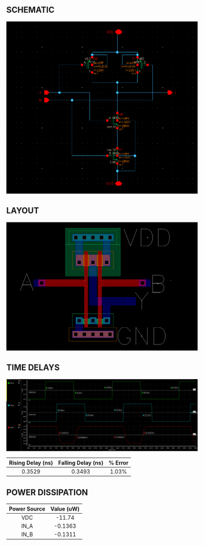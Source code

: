 ## SCHEMATIC
![DataPath](NAND2_schem.png)

## LAYOUT
![DataPath](NAND2_layout.png)

## TIME DELAYS
![DataPath](NAND2_delay.png)

| Rising Delay (ns) | Falling Delay (ns) | % Error |
|     :------:      |       :------:     |  :---:  |
| 0.3529 | 0.3493 | 1.03% |

## POWER DISSIPATION

| Power Source | Value (uW) |
|    :----:    | :---: |
| VDC | -11.74 |
| IN_A | -0.1363 |
| IN_B | -0.1311 |
